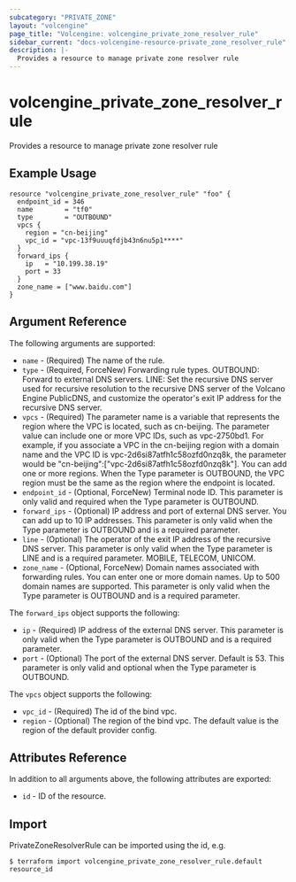 ```yaml
---
subcategory: "PRIVATE_ZONE"
layout: "volcengine"
page_title: "Volcengine: volcengine_private_zone_resolver_rule"
sidebar_current: "docs-volcengine-resource-private_zone_resolver_rule"
description: |-
  Provides a resource to manage private zone resolver rule
---
```

# volcengine_private_zone_resolver_rule
Provides a resource to manage private zone resolver rule
## Example Usage
```hcl
resource "volcengine_private_zone_resolver_rule" "foo" {
  endpoint_id = 346
  name        = "tf0"
  type        = "OUTBOUND"
  vpcs {
    region = "cn-beijing"
    vpc_id = "vpc-13f9uuuqfdjb43n6nu5p1****"
  }
  forward_ips {
    ip   = "10.199.38.19"
    port = 33
  }
  zone_name = ["www.baidu.com"]
}
```
## Argument Reference
The following arguments are supported:
* `name` - (Required) The name of the rule.
* `type` - (Required, ForceNew) Forwarding rule types. OUTBOUND: Forward to external DNS servers. LINE: Set the recursive DNS server used for recursive resolution to the recursive DNS server of the Volcano Engine PublicDNS, and customize the operator's exit IP address for the recursive DNS server.
* `vpcs` - (Required) The parameter name <region> is a variable that represents the region where the VPC is located, such as cn-beijing. The parameter value can include one or more VPC IDs, such as vpc-2750bd1. For example, if you associate a VPC in the cn-beijing region with a domain name and the VPC ID is vpc-2d6si87atfh1c58ozfd0nzq8k, the parameter would be "cn-beijing":["vpc-2d6si87atfh1c58ozfd0nzq8k"]. You can add one or more regions. When the Type parameter is OUTBOUND, the VPC region must be the same as the region where the endpoint is located.
* `endpoint_id` - (Optional, ForceNew) Terminal node ID. This parameter is only valid and required when the Type parameter is OUTBOUND.
* `forward_ips` - (Optional) IP address and port of external DNS server. You can add up to 10 IP addresses. This parameter is only valid when the Type parameter is OUTBOUND and is a required parameter.
* `line` - (Optional) The operator of the exit IP address of the recursive DNS server. This parameter is only valid when the Type parameter is LINE and is a required parameter. MOBILE, TELECOM, UNICOM.
* `zone_name` - (Optional, ForceNew) Domain names associated with forwarding rules. You can enter one or more domain names. Up to 500 domain names are supported. This parameter is only valid when the Type parameter is OUTBOUND and is a required parameter.

The `forward_ips` object supports the following:

* `ip` - (Required) IP address of the external DNS server. This parameter is only valid when the Type parameter is OUTBOUND and is a required parameter.
* `port` - (Optional) The port of the external DNS server. Default is 53. This parameter is only valid and optional when the Type parameter is OUTBOUND.

The `vpcs` object supports the following:

* `vpc_id` - (Required) The id of the bind vpc.
* `region` - (Optional) The region of the bind vpc. The default value is the region of the default provider config.

## Attributes Reference
In addition to all arguments above, the following attributes are exported:
* `id` - ID of the resource.



## Import
PrivateZoneResolverRule can be imported using the id, e.g.
```
$ terraform import volcengine_private_zone_resolver_rule.default resource_id
```

